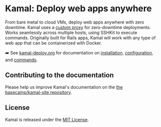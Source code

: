# Kamal: Deploy web apps anywhere

From bare metal to cloud VMs, deploy web apps anywhere with zero downtime. Kamal uses a [custom proxy](https://github.com/basecamp/kamal-proxy) for zero-downtime deployments. Works seamlessly across multiple hosts, using SSHKit to execute commands. Originally built for Rails apps, Kamal will work with any type of web app that can be containerized with Docker.

➡️ See [kamal-deploy.org](https://kamal-deploy.org) for documentation on [installation](https://kamal-deploy.org/docs/installation), [configuration](https://kamal-deploy.org/docs/configuration), and [commands](https://kamal-deploy.org/docs/commands).

## Contributing to the documentation

Please help us improve Kamal's documentation on the [the basecamp/kamal-site repository](https://github.com/basecamp/kamal-site).

## License

Kamal is released under the [MIT License](https://opensource.org/licenses/MIT).

